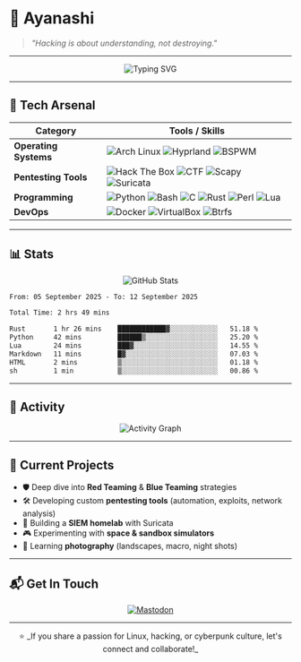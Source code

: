 # 👾 **Ayanashi**

> _"Hacking is about understanding, not destroying."_

---

<div align="center">
  <img src="https://readme-typing-svg.herokuapp.com?font=Fira+Code&size=30&duration=4000&pause=1000&color=F70000&width=500&lines=Self-taught+Pentester;Arch+Linux+Enthusiast;Homelab+Builder" alt="Typing SVG" />
</div>

---

## 🧰 **Tech Arsenal**

| **Category**            | **Tools / Skills**                                                                                                          |
|-------------------------|----------------------------------------------------------------------------------------------------------------------------|
| **Operating Systems** | ![Arch Linux](https://img.shields.io/badge/Arch_Linux-1793D1?style=for-the-badge&logo=arch-linux&logoColor=white) ![Hyprland](https://img.shields.io/badge/Hyprland-%23000000.svg?style=for-the-badge&logo=linux&logoColor=white) ![BSPWM](https://img.shields.io/badge/BSPWM-%23000000.svg?style=for-the-badge&logo=linux&logoColor=white) |
| **Pentesting Tools**    | ![Hack The Box](https://img.shields.io/badge/Hack_The_Box-111927?style=for-the-badge&logo=hack-the-box&logoColor=9FEF00) ![CTF](https://img.shields.io/badge/CTFs-%23E44D26.svg?style=for-the-badge&logo=hackerone&logoColor=white) ![Scapy](https://img.shields.io/badge/Scapy-%231572B6.svg?style=for-the-badge&logo=python&logoColor=yellow) ![Suricata](https://img.shields.io/badge/Suricata-%23FF6C37.svg?style=for-the-badge&logo=suricata&logoColor=white) |
| **Programming**         | ![Python](https://img.shields.io/badge/Python-3776AB?style=for-the-badge&logo=python&logoColor=white) ![Bash](https://img.shields.io/badge/Bash-4EAA25?style=for-the-badge&logo=gnu-bash&logoColor=white) ![C](https://img.shields.io/badge/C-%2300599C.svg?style=for-the-badge&logo=c&logoColor=white) ![Rust](https://img.shields.io/badge/Rust-%23000000.svg?style=for-the-badge&logo=rust&logoColor=white) ![Perl](https://img.shields.io/badge/Perl-%2339457E.svg?style=for-the-badge&logo=perl&logoColor=white) ![Lua](https://img.shields.io/badge/Lua-%232C2D72.svg?style=for-the-badge&logo=lua&logoColor=white) |
| **DevOps**              | ![Docker](https://img.shields.io/badge/Docker-%230db7ed.svg?style=for-the-badge&logo=docker&logoColor=white) ![VirtualBox](https://img.shields.io/badge/VirtualBox-%23183A61.svg?style=for-the-badge&logo=virtualbox&logoColor=white) ![Btrfs](https://img.shields.io/badge/Btrfs-%23CDCDCD.svg?style=for-the-badge&logo=linux&logoColor=black) |

---

## 📊 **Stats**

<div align="center">
  <img src="https://github-readme-stats.vercel.app/api?username=Ayanashi&show_icons=true&theme=radical&include_all_commits=true&count_private=true" alt="GitHub Stats" />
</div>
<!--START_SECTION:waka-->

```txt
From: 05 September 2025 - To: 12 September 2025

Total Time: 2 hrs 49 mins

Rust       1 hr 26 mins    ████████████▓░░░░░░░░░░░░   51.18 %
Python     42 mins         ██████▒░░░░░░░░░░░░░░░░░░   25.20 %
Lua        24 mins         ███▓░░░░░░░░░░░░░░░░░░░░░   14.55 %
Markdown   11 mins         █▓░░░░░░░░░░░░░░░░░░░░░░░   07.03 %
HTML       2 mins          ▒░░░░░░░░░░░░░░░░░░░░░░░░   01.18 %
sh         1 min           ▒░░░░░░░░░░░░░░░░░░░░░░░░   00.86 %
```

<!--END_SECTION:waka-->
---

## 🌟 **Activity**

<div align="center">
  <img src="https://github-readme-activity-graph.vercel.app/graph?username=Ayanashi&theme=radical" alt="Activity Graph" />
</div>

---

## 🚀 **Current Projects**

- 🛡️ Deep dive into **Red Teaming** & **Blue Teaming** strategies  
- 🛠️ Developing custom **pentesting tools** (automation, exploits, network analysis)  
- 📡 Building a **SIEM homelab** with Suricata  
- 🎮 Experimenting with **space & sandbox simulators**  
- 🎨 Learning **photography** (landscapes, macro, night shots)  

---

## 📬 **Get In Touch**

<div align="center">
  <a href="https://infosec.exchange/@ayanashi" target="_blank">
    <img src="https://img.shields.io/badge/Mastodon-3088D4?style=for-the-badge&logo=Mastodon&logoColor=white" alt="Mastodon" />
  </a>
</div>

---

<div align="center">
  ⭐️ _If you share a passion for Linux, hacking, or cyberpunk culture, let's connect and collaborate!_
</div>
